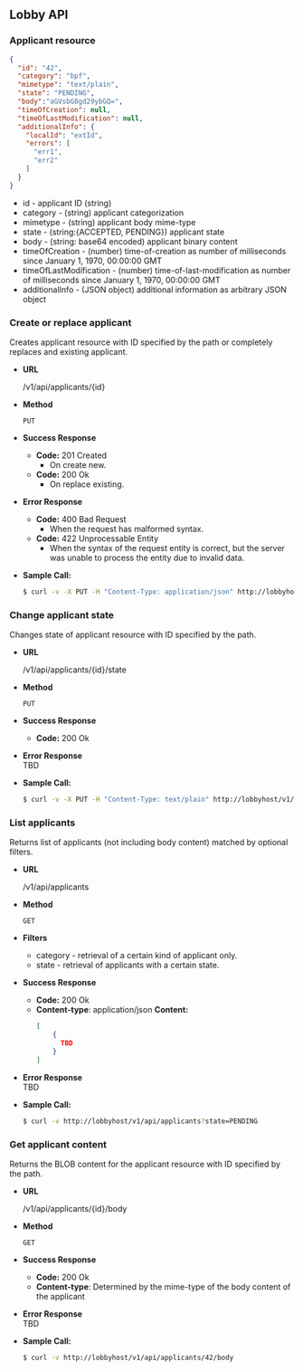 Lobby API
---------

### Applicant resource

  ```json
  {
    "id": "42",
    "category": "bpf",
    "mimetype": "text/plain",
    "state": "PENDING",
    "body":"aGVsbG8gd29ybGQ=",
    "timeOfCreation": null,
    "timeOfLastModification": null,
    "additionalInfo": {
      "localId": "extId",
      "errors": [
        "err1",
        "err2"
      ]
    }
  }
  ```
* id - applicant ID (string)
* category - (string) applicant categorization
* mimetype - (string) applicant body mime-type
* state - (string:{ACCEPTED, PENDING}) applicant state
* body - (string: base64 encoded) applicant binary content
* timeOfCreation - (number) time-of-creation as number of milliseconds since January 1, 1970, 00:00:00 GMT
* timeOfLastModification - (number) time-of-last-modification as number of milliseconds since January 1, 1970, 00:00:00 GMT
* additionalInfo - (JSON object) additional information as arbitrary JSON object

### Create or replace applicant

Creates applicant resource with ID specified by the path or completely replaces and existing applicant.

* **URL**

  /v1/api/applicants/{id}

* **Method**

  `PUT`

* **Success Response**

  * **Code:** 201 Created
    * On create new.
  * **Code:** 200 Ok
    * On replace existing.

* **Error Response**  

  * **Code:** 400 Bad Request
    * When the request has malformed syntax.
  * **Code:** 422 Unprocessable Entity
    * When the syntax of the request entity is correct, but the
      server was unable to process the entity due to invalid data.

* **Sample Call:**

  ```bash
  $ curl -v -X PUT -H "Content-Type: application/json" http://lobbyhost/v1/api/applicants/42 -d '{"id":"42","category":"bpf","mimetype":"text/plain","state":"PENDING","body":"aGVsbG8gd29ybGQ=","additionalInfo":{"localId": "extId"}}'
  ```
  
### Change applicant state

Changes state of applicant resource with ID specified by the path.

* **URL**

  /v1/api/applicants/{id}/state

* **Method**

  `PUT`

* **Success Response**

  * **Code:** 200 Ok

* **Error Response**  
TBD

* **Sample Call:**

  ```bash
  $ curl -v -X PUT -H "Content-Type: text/plain" http://lobbyhost/v1/api/applicants/42/state -d '{TBD}'
  ```


### List applicants

Returns list of applicants (not including body content) matched by optional filters.

* **URL**

  /v1/api/applicants

* **Method**

  `GET`

* **Filters**
  * category - retrieval of a certain kind of applicant only.
  * state - retrieval of applicants with a certain state.

* **Success Response**

  * **Code:** 200 Ok
  * **Content-type**: application/json
  **Content:**
    ```json
    [
        {
          TBD
        }
    ]
    ```
 
* **Error Response**  
TBD

* **Sample Call:**

  ```bash
  $ curl -v http://lobbyhost/v1/api/applicants?state=PENDING
  ```


### Get applicant content

Returns the BLOB content for the applicant resource with ID specified by the path.

* **URL**

  /v1/api/applicants/{id}/body

* **Method**

  `GET`

* **Success Response**

  * **Code:** 200 Ok
  * **Content-type**: Determined by the mime-type of the body content of the applicant

* **Error Response**  
TBD

* **Sample Call:**

  ```bash
  $ curl -v http://lobbyhost/v1/api/applicants/42/body
  ```